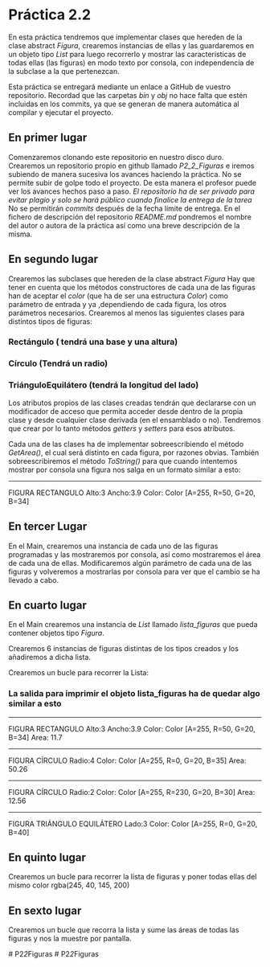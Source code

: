# Práctica 2.2 

En esta práctica tendremos que implementar clases que hereden de la clase abstract *Figura*, crearemos instancias de ellas y las guardaremos en un objeto tipo *List* para luego recorrerlo
y mostrar las características de todas ellas (las figuras) en modo texto por consola, con independencia de la subclase a la que pertenezcan.

Esta práctica se entregará mediante un enlace a GitHub de vuestro repositorio.
Recordad que las carpetas _bin_ y _obj_ no hace falta que estén incluidas en los commits, ya que se 
generan de manera automática al compilar y ejecutar el proyecto.


## En primer lugar
Comenzaremos clonando este repositorio en nuestro disco duro. 
Crearemos un repositorio propio en github llamado *P2_2_Figuras* e iremos subiendo de manera sucesiva los avances haciendo la práctica. No se permite subir de golpe todo el proyecto. De esta manera el profesor puede ver los avances hechos paso a paso. 
*El repositorio ha de ser privado para evitar plagio y solo se hará público cuando finalice la entrega de la tarea*
No se permitirán _commits_ después de la fecha límite de entrega. 
En el fichero de descripción del repositorio *README.md* pondremos el nombre del autor o autora de la práctica así como una breve descripción de la misma. 



## En segundo lugar
Crearemos las subclases que hereden de la clase abstract *Figura*
Hay que tener en cuenta que los métodos constructores de cada una de las figuras han de
aceptar el *color* (que ha de ser una estructura *Color*) como parámetro de entrada y ya ,dependiendo de cada figura, los otros parámetros necesarios. 
Crearemos al menos las siguientes clases para distintos tipos de figuras:
### Rectángulo ( tendrá una base y una altura)
### Círculo (Tendrá un radio)
### TriánguloEquilátero (tendrá la longitud del lado)
Los atributos propios de las clases creadas tendrán que declararse con un modificador de acceso que permita acceder desde dentro de la propia clase y desde cualquier clase derivada (en el ensamblado o no).
Tendremos que crear por lo tanto métodos *getters* y *setters* para esos atributos. 

Cada una de las clases ha de implementar sobreescribiendo el método *GetArea()*, el cual será 
distinto en cada figura, por razones obvias. 
También sobreescribiremos el método *ToString()* para que cuando intentemos 
mostrar por consola una figura nos salga en un formato similar a esto:
________________________
FIGURA RECTANGULO
Alto:3
Ancho:3.9
Color: Color [A=255, R=50, G=20, B=34]

## En tercer Lugar
En el Main, crearemos una instancia de cada uno de las figuras programadas y las mostraremos por consola, así como mostraremos el área de cada una de ellas.
Modificaremos algún parámetro de cada una de las figuras y volveremos a mostrarlas por consola para
ver que el cambio se ha llevado a cabo. 

## En cuarto  lugar 
En el Main crearemos una instancia de *List* llamado *lista_figuras* que pueda contener objetos tipo *Figura*.

Crearemos 6 instancias de figuras distintas de los tipos creados y los añadiremos a dicha lista.

Crearemos un bucle para recorrer la Lista:

### La salida para imprimir el objeto lista_figuras ha de quedar algo similar a esto

________________________
FIGURA RECTANGULO
Alto:3
Ancho:3.9
Color: Color [A=255, R=50, G=20, B=34]
Area: 11.7
_____________________
FIGURA CÍRCULO
Radio:4
Color: Color [A=255, R=0, G=20, B=35]
Area: 50.26
_____________________
FIGURA CÍRCULO
Radio:2
Color: Color [A=255, R=230, G=20, B=30]
Area: 12.56
_____________________
FIGURA TRIÁNGULO EQUILÁTERO
Lado:3
Color: Color [A=255, R=0, G=20, B=40]

## En quinto lugar

Crearemos un bucle para recorrer la lista de figuras y poner todas ellas del mismo color
rgba(245, 40, 145, 200)

## En sexto lugar

Crearemos un bucle que recorra la lista y sume las áreas de todas las figuras y nos la muestre por pantalla.


#   P 2 _ 2 _ F i g u r a s  
 #   P 2 _ 2 _ F i g u r a s  
 